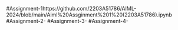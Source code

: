 #Assignment-1https://github.com/2203A51786/AIML-2024/blob/main/Aiml%20Assginment%201%20(2203A51786).ipynb
#Assignment-2-
#Assignment-3-
#Assignment-4-



